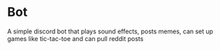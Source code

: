 # Bot
A simple discord bot that plays sound effects, posts memes, can set up games like tic-tac-toe and can pull reddit posts
